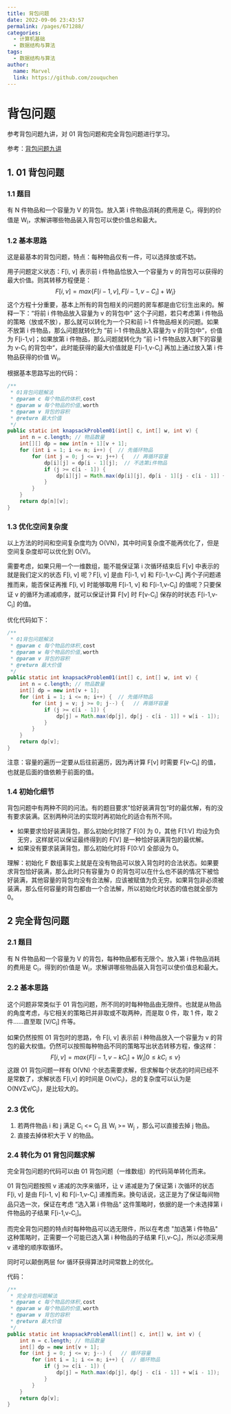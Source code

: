 ```yaml
---
title: 背包问题
date: 2022-09-06 23:43:57
permalink: /pages/671288/
categories:
  - 计算机基础
  - 数据结构与算法
tags:
  - 数据结构与算法
author: 
  name: Marvel
  link: https://github.com/zouquchen
---
```


# 背包问题

参考背包问题九讲，对 01 背包问题和完全背包问题进行学习。

<!-- more -->

参考：[背包问题九讲](https://github.com/tianyicui/pack)

## 1. 01 背包问题

### 1.1 题目

有 N 件物品和一个容量为 V 的背包。放入第 i 件物品消耗的费用是 C<sub>i</sub>，得到的价值是 W<sub>i</sub>，求解讲哪些物品装入背包可以使价值总和最大。

### 1.2 基本思路

这是最基本的背包问题，特点：每种物品仅有一件，可以选择放或不妨。

用子问题定义状态：F[i, v] 表示前 i 件物品恰放入一个容量为 v 的背包可以获得的最大价值。则其转移方程便是：
$$
F[i,v]=max\{F[i-1,v],F[i-1,v-C_i]+W_i\}
$$
这个方程十分重要，基本上所有的背包相关的问题的房车都是由它衍生出来的。解释一下：“将前 i 件物品放入容量为 v 的背包中” 这个子问题，若只考虑第 i 件物品的策略（放或不放），那么就可以转化为一个只和前 i-1 件物品相关的问题。如果不放第 i 件物品，那么问题就转化为 ”前 i-1 件物品放入容量为 v 的背包中“，价值为 F[i-1,v]；如果放第 i 件物品，那么问题就转化为 ”前 i-1 件物品放入剩下的容量为 v-C<sub>i</sub> 的背包中“，此时能获得的最大价值就是 F[i-1,v-C<sub>i</sub>] 再加上通过放入第 i 件物品获得的价值 W<sub>i</sub>。

根据基本思路写出的代码：

```java
/**
 * 01背包问题解法
 * @param c 每个物品的体积,cost
 * @param w 每个物品的价值,worth
 * @param v 背包的容积
 * @return 最大价值
 */
public static int knapsackProblem01(int[] c, int[] w, int v) {
    int n = c.length; // 物品数量
    int[][] dp = new int[n + 1][v + 1];
    for (int i = 1; i <= n; i++) {  // 先循环物品
        for (int j = 0; j <= v; j++) {   // 再循环容量
            dp[i][j] = dp[i - 1][j];  // 不选第i件物品
            if (j >= c[i - 1]) {
                dp[i][j] = Math.max(dp[i][j], dp[i - 1][j - c[i - 1]] + w[i - 1]);  // 选第i件物品
            }
        }
    }
    return dp[n][v];
}
```

### 1.3 优化空间复杂度

以上方法的时间和空间复杂度均为 O(VN)，其中时间复杂度不能再优化了，但是空间复杂度却可以优化到 O(V)。

需要考虑，如果只用一个一维数组，能不能保证第 i 次循环结束后 F[v] 中表示的就是我们定义的状态 F[i, v] 呢？F[i, v]  是由 F[i-1, v] 和 F[i-1,v-C<sub>i</sub>]  两个子问题递推而来，能否保证再推 F[i, v] 时能够取用 F[i-1, v] 和 F[i-1,v-C<sub>i</sub>] 的值呢？只要保证 v 的循环为递减顺序，就可以保证计算 F[v]  时 F[v-C<sub>i</sub>] 保存的时状态 F[i-1,v-C<sub>i</sub>] 的值。

优化代码如下：

```java
/**
 * 01背包问题解法
 * @param c 每个物品的体积,cost
 * @param w 每个物品的价值,worth
 * @param v 背包的容积
 * @return 最大价值
 */
public static int knapsackProblem01(int[] c, int[] w, int v) {
    int n = c.length; // 物品数量
    int[] dp = new int[v + 1];
    for (int i = 1; i <= n; i++) {  // 先循环物品
        for (int j = v; j >= 0; j--) {   // 再循环容量
            if (j >= c[i - 1]) {
                dp[j] = Math.max(dp[j], dp[j - c[i - 1]] + w[i - 1]);  // 选第i件物品
            }
        }
    }
    return dp[v];
}
```

注意：容量的遍历一定要从后往前遍历，因为再计算 F[v]  时需要 F[v-C<sub>i</sub>]  的值，也就是后面的值依赖于前面的值。

### 1.4 初始化细节

背包问题中有两种不同的问法。有的题目要求”恰好装满背包“时的最优解，有的没有要求装满。区别两种问法的实现时再初始化的适合有所不同。

- 如果要求恰好装满背包，那么初始化时除了 F[0] 为 0，其他 F[1:V] 均设为负无穷，这样就可以保证最终得到的 F[V] 是一种恰好装满背包的最优解。
- 如果没有要求装满背包，那么初始化时将 F[0:V] 全部设为 0。

理解：初始化 F 数组事实上就是在没有物品可以放入背包时的合法状态。如果要求背包恰好装满，那么此时只有容量为 0 的背包可以在什么也不装的情况下被恰好装满，其他容量的背包均没有合法解，应该被赋值为负无穷。如果背包非必须被装满，那么任何容量的背包都由一个合法解，所以初始化时状态的值也就全部为 0。

## 2 完全背包问题

### 2.1 题目

有 N 件物品和一个容量为 V 的背包，每种物品都有无限个。放入第 i 件物品消耗的费用是 C<sub>i</sub>，得到的价值是 W<sub>i</sub>，求解讲哪些物品装入背包可以使价值总和最大。

### 2.2 基本思路

这个问题非常类似于 01 背包问题，所不同的时每种物品由无限件。也就是从物品的角度考虑，与它相关的策略已并非取或不取两种，而是取 0 件，取 1 件，取 2件……直至取 [V/C<sub>i</sub>] 件等。

如果仍然按照 01 背包时的思路，令 F[i, v] 表示前 i 种物品放入一个容量为 v 的背包的最大权值。仍然可以按照每种物品不同的策略写出状态转移方程，像这样：
$$
F[i,v]=max\{F[i-1,v-kC_i]+W_i | 0\leq kC_i \leq v\}
$$
这跟 01 背包问题一样有 O(VN) 个状态需要求解，但求解每个状态的时间已经不是常数了，求解状态 F[i,v] 的时间是 O(v/C<sub>i</sub>)，总的复杂度可以认为是 O(NVΣv/C<sub>i</sub>)，是比较大的。

### 2.3 优化

1. 若两件物品 i 和 j 满足 C<sub>i</sub> <= C<sub>j</sub> 且  W<sub>i</sub> >= W<sub>j</sub> ，那么可以直接去掉 j 物品。
2. 直接去掉体积大于 V 的物品。

### 2.4 转化为 01 背包问题求解

完全背包问题的代码可以由 01 背包问题（一维数组）的代码简单转化而来。

01 背包问题按照 v 递减的次序来循环，让 v 递减是为了保证第 i 次循环的状态 F[i, v]  是由 F[i-1, v] 和 F[i-1,v-C<sub>i</sub>]  递推而来。换句话说，这正是为了保证每间物品只选一次，保证在考虑 ”选入第 i 件物品“ 这件策略时，依据的是一个未选择第 i 件物品的子结果 F[i-1,v-C<sub>i</sub>]。

而完全背包问题的特点时每种物品可以选无限件，所以在考虑 "加选第 i 件物品" 这种策略时，正需要一个可能已选入第 i 种物品的子结果 F[i,v-C<sub>i</sub>]，所以必须采用 v 递增的顺序取循环。

同时可以颠倒两层 for 循环获得算法时间常数上的优化。

代码：

```java
/**
 * 完全背包问题解法
 * @param c 每个物品的体积,cost
 * @param w 每个物品的价值,worth
 * @param v 背包的容积
 * @return 最大价值
 */
public static int knapsackProblemAll(int[] c, int[] w, int v) {
    int n = c.length; // 物品数量
    int[] dp = new int[v + 1];
    for (int j = 0; j <= v; j--) {   // 循环容量
        for (int i = 1; i <= n; i++) {  // 循环物品
            if (j >= c[i - 1]) {
                dp[j] = Math.max(dp[j], dp[j - c[i - 1]] + w[i - 1]);  // 选第i件物品
            }
        }
    }
    return dp[v];
}
```

